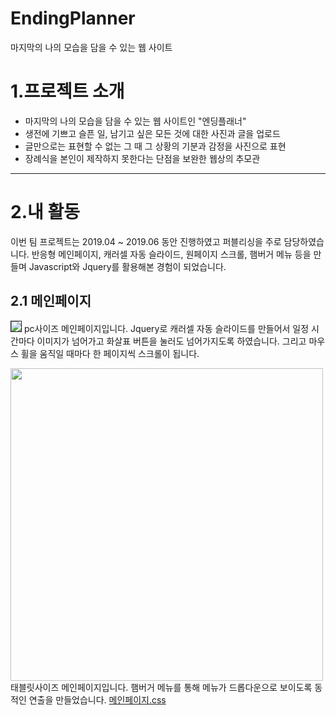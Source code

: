 EndingPlanner
==============
마지막의 나의 모습을 담을 수 있는 웹 사이트

# 1.프로젝트 소개
  * 마지막의 나의 모습을 담을 수 있는 웹 사이트인 "엔딩플래너"
  * 생전에 기쁘고 슬픈 일, 남기고 싶은 모든 것에 대한 사진과 글을 업로드
  * 글만으로는 표현할 수 없는 그 때 그 상황의 기분과 감정을 사진으로 표현
  * 장례식을 본인이 제작하지 못한다는 단점을 보완한 웹상의 추모관

****

# 2.내 활동
이번 팀 프로젝트는 2019.04 ~ 2019.06 동안 진행하였고 퍼블리싱을 주로 담당하였습니다.
반응형 메인페이지, 캐러셀 자동 슬라이드, 원페이지 스크롤, 햄버거 메뉴 등을 만들며 Javascript와 Jquery를 활용해본 경험이 되었습니다.

## 2.1 메인페이지

<img border="1px solid black" src="https://user-images.githubusercontent.com/51186886/65738155-df67d000-e11b-11e9-8f44-fd6bb1ff6723.PNG"></img>
pc사이즈 메인페이지입니다. Jquery로 캐러셀 자동 슬라이드를 만들어서 일정 시간마다 이미지가 넘어가고 화살표 버튼을 눌러도 넘어가지도록 하였습니다.
그리고 마우스 휠을 움직일 때마다 한 페이지씩 스크롤이 됩니다.

<img width="500" height="500" src="https://user-images.githubusercontent.com/51186886/65758534-34bfd380-e154-11e9-8775-d1028a6cd7fe.PNG"></img>
태블릿사이즈 메인페이지입니다. 햄버거 메뉴를 통해 메뉴가 드롭다운으로 보이도록 동적인 연출을 만들었습니다.
[메인페이지.css](https://github.com/pro1km/EndingPlanner/blob/master/EndingPlanner/src/main/webapp/css/main.css)


